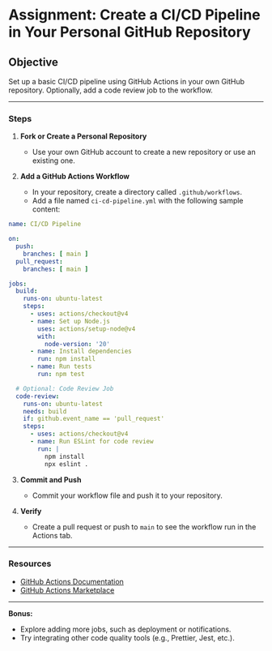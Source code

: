 # Assignment: Create a CI/CD Pipeline in Your Personal GitHub Repository

## Objective
Set up a basic CI/CD pipeline using GitHub Actions in your own GitHub repository. Optionally, add a code review job to the workflow.

---

### Steps

1. **Fork or Create a Personal Repository**
   - Use your own GitHub account to create a new repository or use an existing one.

2. **Add a GitHub Actions Workflow**
   - In your repository, create a directory called `.github/workflows`.
   - Add a file named `ci-cd-pipeline.yml` with the following sample content:

```yaml
name: CI/CD Pipeline

on:
  push:
    branches: [ main ]
  pull_request:
    branches: [ main ]

jobs:
  build:
    runs-on: ubuntu-latest
    steps:
      - uses: actions/checkout@v4
      - name: Set up Node.js
        uses: actions/setup-node@v4
        with:
          node-version: '20'
      - name: Install dependencies
        run: npm install
      - name: Run tests
        run: npm test

  # Optional: Code Review Job
  code-review:
    runs-on: ubuntu-latest
    needs: build
    if: github.event_name == 'pull_request'
    steps:
      - uses: actions/checkout@v4
      - name: Run ESLint for code review
        run: |
          npm install
          npx eslint .
```

3. **Commit and Push**
   - Commit your workflow file and push it to your repository.

4. **Verify**
   - Create a pull request or push to `main` to see the workflow run in the Actions tab.

---

### Resources
- [GitHub Actions Documentation](https://docs.github.com/en/actions)
- [GitHub Actions Marketplace](https://github.com/marketplace?type=actions)

---

**Bonus:**
- Explore adding more jobs, such as deployment or notifications.
- Try integrating other code quality tools (e.g., Prettier, Jest, etc.).
